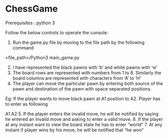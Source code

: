 # ChessGame

Prerequisites : python 3

Follow the below controls to operate the console:

1.	Run the game.py file by moving to the file path by the following command

<file_path>/Python3 main_game.py

2.	 I have represented the black pawns with ‘b’ and white pawns with ‘w’
3.	The board rows are represented with numbers from 1 to 8. Similarly the board columns are represented with characters from ‘A’ to ‘H’
4.	The player can move the particular pawn by entering both source of the pawn and destination of the pawn with space separated positions.

Eg: If the player wants to move black pawn at A1 position to A2. Player has to enter as following 

A1 A2
5.	If the player enters the invalid move, he will be notified by saying he entered an invalid move and asking to enter a valid move.
6.	If the player at any instant want to view the board state he has to enter “world”
7.	At any instant if player wins by his move, he will be notified that “he won”
